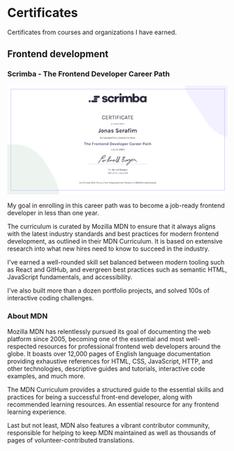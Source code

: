 # Certificates
Certificates from courses and organizations I have earned.

## Frontend development
### Scrimba - The Frontend Developer Career Path
![Frontend Career Path Certificate](Screenshot%202024-07-15%20221335.png)

My goal in enrolling in this career path was to become a job-ready frontend developer in less than one year.

The curriculum is curated by Mozilla MDN to ensure that it always aligns with the latest industry standards and best practices for modern frontend development, as outlined in their MDN Curriculum. It is based on extensive research into what new hires need to know to succeed in the industry.

I've earned a well-rounded skill set balanced between modern tooling such as React and GitHub, and evergreen best practices such as semantic HTML, JavaScript fundamentals, and accessibility.

I've also built more than a dozen portfolio projects, and solved 100s of interactive coding challenges.

### About MDN
Mozilla MDN has relentlessly pursued its goal of documenting the web platform since 2005, becoming one of the essential and most well-respected resources for professional frontend web developers around the globe. It boasts over 12,000 pages of English language documentation providing exhaustive references for HTML, CSS, JavaScript, HTTP, and other technologies, descriptive guides and tutorials, interactive code examples, and much more.

The MDN Curriculum provides a structured guide to the essential skills and practices for being a successful front-end developer, along with recommended learning resources. An essential resource for any frontend learning experience.

Last but not least, MDN also features a vibrant contributor community, responsible for helping to keep MDN maintained as well as thousands of pages of volunteer-contributed translations.



